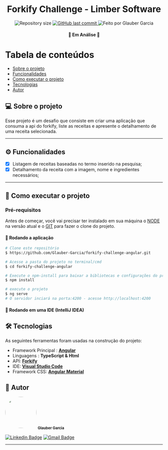 <h1 align="center">
    Forkify Challenge - Limber Software
</h1>

<p align="center">
  <img alt="Repository size" src="https://img.shields.io/github/repo-size/Glauber-Garcia/forkify-challenge-angular?style=for-the-badge&logo=appveyor"/>
  <a href="https://github.com/Glauber-Garcia/forkify-challenge-angular/commits/master?style=for-the-badge&logo=appveyor">
    <img alt="GitHub last commit" src="https://img.shields.io/github/last-commit/Glauber-Garcia/forkify-challenge-angular?style=for-the-badge&logo=appveyor">
  </a>
    <img alt="Feito por Glauber Garcia" src="https://img.shields.io/badge/feito%20por-Glauber Garcia-blue?style=for-the-badge&logo=appveyor"/>
  </p>
<h4 align="center">
 🚧   Em Análise 🚧
</h4>

Tabela de conteúdos
=================
<!--ts-->
* [Sobre o projeto](#-sobre-o-projeto)
* [Funcionalidades](#-funcionalidades)
* [Como executar o projeto](#-como-executar-o-projeto)
* [Tecnologias](#-tecnologias)
* [Autor](#-autor)
<!--te-->

## 💻 Sobre o projeto

Esse projeto é um desafio que consiste em criar uma aplicação que consuma a api do forkify, liste as receitas e apresente o detalhamento de uma receita selecionada.

---

## ⚙️ Funcionalidades

* [x] Listagem de receitas baseadas no termo inserido na pesquisa;
* [x] Detalhamento da receita com a imagem, nome e ingredientes necessários;

---

## 🚀 Como executar o projeto

### Pré-requisitos

Antes de começar, você vai precisar ter instalado em sua máquina o [NODE](https://nodejs.org/en) na versão atual e o [GIT](https://git-scm.com/) para fazer o clone do projeto.

#### 🎲 Rodando a aplicação

```bash
# Clone este repositório
$ https://github.com/Glauber-Garcia/forkify-challenge-angular.git

# Acesse a pasta do projeto no terminal/cmd
$ cd forkify-challenge-angular

# Execute o npm-install para baixar a bibliotecas e configurações do projeto
$ npm install

# execute o projeto
$ ng serve
# O servidor inciará na porta:4200 - acesse http://localhost:4200 
```

#### 🎲 Rodando em uma IDE (IntelliJ IDEA)

## 🛠 Tecnologias

As seguintes ferramentas foram usadas na construção do projeto:

* Framework Principal : **[Angular](https://material.angular.io/)**
* Linguagens : **TypeScript & Html**
* API:  **[Forkify](https://forkify-api.herokuapp.com/)**
* IDE: **[Visual Studio Code](https://code.visualstudio.com/)**
* Framework CSS:  **[Angular Material](https://material.angular.io/)**

## 🦸 Autor

 <img style="border-radius: 50%;" src="https://avatars.githubusercontent.com/u/39419369?v=4" width="100px;" alt=""/>
 <sub><b>Glauber Garcia</b></sub>
 <br />

[![Linkedin Badge](https://img.shields.io/badge/-Glauber-blue?style=flat-square&logo=Linkedin&logoColor=white&link=https://www.linkedin.com/in/glauber-lucas-garcia-correa-leite-33390b158/)](https://www.linkedin.com/in/glauber-lucas-garcia-correa-leite-33390b158/)
[![Gmail Badge](https://img.shields.io/badge/-glaubercorreagarcia@gmail.com-c14438?style=flat-square&logo=Gmail&logoColor=white&link=mailto:glaubercorreagarcia@gmail.com)](mailto:glaubercorreagarcia@gmail.com)

---

